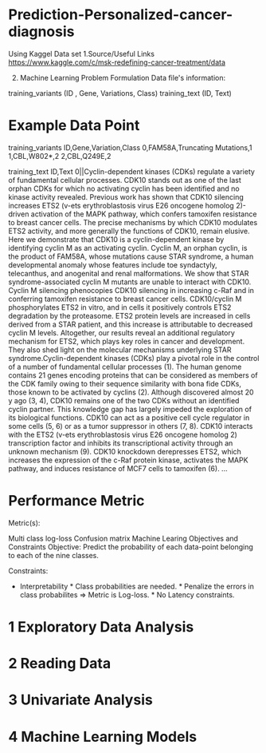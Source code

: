 # Prediction-Personalized-cancer-diagnosis
Using Kaggel Data set
1.Source/Useful Links
https://www.kaggle.com/c/msk-redefining-cancer-treatment/data

2. Machine Learning Problem Formulation
Data file's information:

training_variants (ID , Gene, Variations, Class)
training_text (ID, Text)

# Example Data Point
training_variants
ID,Gene,Variation,Class
0,FAM58A,Truncating Mutations,1
1,CBL,W802*,2
2,CBL,Q249E,2

training_text
ID,Text
0||Cyclin-dependent kinases (CDKs) regulate a variety of fundamental cellular processes. CDK10 stands out as one of the last orphan CDKs for which no activating cyclin has been identified and no kinase activity revealed. Previous work has shown that CDK10 silencing increases ETS2 (v-ets erythroblastosis virus E26 oncogene homolog 2)-driven activation of the MAPK pathway, which confers tamoxifen resistance to breast cancer cells. The precise mechanisms by which CDK10 modulates ETS2 activity, and more generally the functions of CDK10, remain elusive. Here we demonstrate that CDK10 is a cyclin-dependent kinase by identifying cyclin M as an activating cyclin. Cyclin M, an orphan cyclin, is the product of FAM58A, whose mutations cause STAR syndrome, a human developmental anomaly whose features include toe syndactyly, telecanthus, and anogenital and renal malformations. We show that STAR syndrome-associated cyclin M mutants are unable to interact with CDK10. Cyclin M silencing phenocopies CDK10 silencing in increasing c-Raf and in conferring tamoxifen resistance to breast cancer cells. CDK10/cyclin M phosphorylates ETS2 in vitro, and in cells it positively controls ETS2 degradation by the proteasome. ETS2 protein levels are increased in cells derived from a STAR patient, and this increase is attributable to decreased cyclin M levels. Altogether, our results reveal an additional regulatory mechanism for ETS2, which plays key roles in cancer and development. They also shed light on the molecular mechanisms underlying STAR syndrome.Cyclin-dependent kinases (CDKs) play a pivotal role in the control of a number of fundamental cellular processes (1). The human genome contains 21 genes encoding proteins that can be considered as members of the CDK family owing to their sequence similarity with bona fide CDKs, those known to be activated by cyclins (2). Although discovered almost 20 y ago (3, 4), CDK10 remains one of the two CDKs without an identified cyclin partner. This knowledge gap has largely impeded the exploration of its biological functions. CDK10 can act as a positive cell cycle regulator in some cells (5, 6) or as a tumor suppressor in others (7, 8). CDK10 interacts with the ETS2 (v-ets erythroblastosis virus E26 oncogene homolog 2) transcription factor and inhibits its transcriptional activity through an unknown mechanism (9). CDK10 knockdown derepresses ETS2, which increases the expression of the c-Raf protein kinase, activates the MAPK pathway, and induces resistance of MCF7 cells to tamoxifen (6). ...



# Performance Metric
Metric(s):

Multi class log-loss
Confusion matrix
Machine Learing Objectives and Constraints
Objective: Predict the probability of each data-point belonging to each of the nine classes.

Constraints:

* Interpretability * Class probabilities are needed. * Penalize the errors in class probabilites => Metric is Log-loss. * No Latency constraints.

# 1 Exploratory Data Analysis
# 2 Reading Data
# 3 Univariate Analysis
# 4 Machine Learning Models












